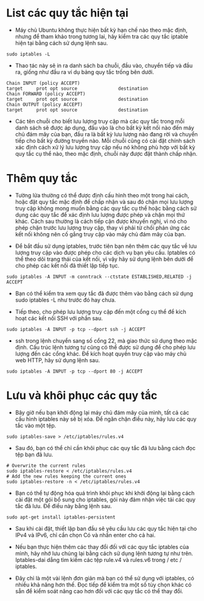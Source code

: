 # List các quy tắc hiện tại
* Máy chủ Ubuntu không thực hiện bất kỳ hạn chế nào theo mặc định, nhưng để tham khảo trong tương lai, hãy kiểm tra các quy tắc iptable hiện tại bằng cách sử dụng lệnh sau.
```
sudo iptables -L
```

* Thao tác này sẽ in ra danh sách ba chuỗi, đầu vào, chuyển tiếp và đầu ra, giống như đầu ra ví dụ bảng quy tắc trống bên dưới.
```
Chain INPUT (policy ACCEPT)
target     prot opt source               destination
Chain FORWARD (policy ACCEPT)
target     prot opt source               destination
Chain OUTPUT (policy ACCEPT)
target     prot opt source               destination
```

* Các tên chuỗi cho biết lưu lượng truy cập mà các quy tắc trong mỗi danh sách sẽ được áp dụng, đầu vào là cho bất kỳ kết nối nào đến máy chủ đám mây của bạn, đầu ra là bất kỳ lưu lượng nào đang rời và chuyển tiếp cho bất kỳ đường truyền nào. Mỗi chuỗi cũng có cài đặt chính sách xác định cách xử lý lưu lượng truy cập nếu nó không phù hợp với bất kỳ quy tắc cụ thể nào, theo mặc định, chuỗi này được đặt thành chấp nhận.
# Thêm quy tắc

* Tường lửa thường có thể được định cấu hình theo một trong hai cách, hoặc đặt quy tắc mặc định để chấp nhận và sau đó chặn mọi lưu lượng truy cập không mong muốn bằng các quy tắc cụ thể hoặc bằng cách sử dụng các quy tắc để xác định lưu lượng được phép và chặn mọi thứ khác. Cách sau thường là cách tiếp cận được khuyến nghị, vì nó cho phép chặn trước lưu lượng truy cập, thay vì phải từ chối phản ứng các kết nối không nên cố gắng truy cập vào máy chủ đám mây của bạn.

* Để bắt đầu sử dụng iptables, trước tiên bạn nên thêm các quy tắc về lưu lượng truy cập vào được phép cho các dịch vụ bạn yêu cầu. Iptables có thể theo dõi trạng thái của kết nối, vì vậy hãy sử dụng lệnh bên dưới để cho phép các kết nối đã thiết lập tiếp tục.
```
sudo iptables -A INPUT -m conntrack --ctstate ESTABLISHED,RELATED -j ACCEPT
```
* Bạn có thể kiểm tra xem quy tắc đã được thêm vào bằng cách sử dụng sudo iptables -L như trước đó hay chưa.

* Tiếp theo, cho phép lưu lượng truy cập đến một cổng cụ thể để kích hoạt các kết nối SSH với phần sau.
```
sudo iptables -A INPUT -p tcp --dport ssh -j ACCEPT
```
* ssh trong lệnh chuyển sang số cổng 22, mà giao thức sử dụng theo mặc định. Cấu trúc lệnh tương tự cũng có thể được sử dụng để cho phép lưu lượng đến các cổng khác. Để kích hoạt quyền truy cập vào máy chủ web HTTP, hãy sử dụng lệnh sau.
```
sudo iptables -A INPUT -p tcp --dport 80 -j ACCEPT
```
# Lưu và khôi phục các quy tắc
* Bây giờ nếu bạn khởi động lại máy chủ đám mây của mình, tất cả các cấu hình iptables này sẽ bị xóa. Để ngăn chặn điều này, hãy lưu các quy tắc vào một tệp.
```
sudo iptables-save > /etc/iptables/rules.v4
```
* Sau đó, bạn có thể chỉ cần khôi phục các quy tắc đã lưu bằng cách đọc tệp bạn đã lưu.
```
# Overwrite the current rules
sudo iptables-restore < /etc/iptables/rules.v4
# Add the new rules keeping the current ones
sudo iptables-restore -n < /etc/iptables/rules.v4
```
* Bạn có thể tự động hóa quá trình khôi phục khi khởi động lại bằng cách cài đặt một gói bổ sung cho iptables, gói này đảm nhận việc tải các quy tắc đã lưu. Để điều này bằng lệnh sau.
```
sudo apt-get install iptables-persistent
```
* Sau khi cài đặt, thiết lập ban đầu sẽ yêu cầu lưu các quy tắc hiện tại cho IPv4 và IPv6, chỉ cần chọn Có và nhấn enter cho cả hai.

* Nếu bạn thực hiện thêm các thay đổi đối với các quy tắc iptables của mình, hãy nhớ lưu chúng lại bằng cách sử dụng lệnh tương tự như trên. Iptables-dai dẳng tìm kiếm các tệp rule.v4 và rules.v6 trong / etc / iptables.

* Đây chỉ là một vài lệnh đơn giản mà bạn có thể sử dụng với iptables, có nhiều khả năng hơn thế. Đọc tiếp để kiểm tra một số tùy chọn khác có sẵn để kiểm soát nâng cao hơn đối với các quy tắc có thể thay đổi.
